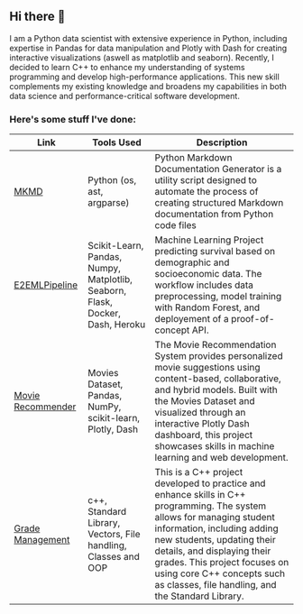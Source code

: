 ## Hi there 👋
I am a Python data scientist with extensive experience in Python, including expertise in Pandas for data manipulation and Plotly with Dash for creating interactive visualizations (aswell as matplotlib and seaborn). Recently, I decided to learn C++ to enhance my understanding of systems programming and develop high-performance applications. This new skill complements my existing knowledge and broadens my capabilities in both data science and performance-critical software development.

### Here's some stuff I've done:

Link | Tools Used | Description
--- | --- | ---
[MKMD](https://github.com/JaredTPonting/mkmd) | Python (os, ast, argparse)  | Python Markdown Documentation Generator is a utility script designed to automate the process of creating structured Markdown documentation from Python code files
[E2EMLPipeline](https://github.com/JaredTPonting/E2EMLPipeline) | Scikit-Learn, Pandas, Numpy, Matplotlib, Seaborn, Flask, Docker, Dash, Heroku | Machine Learning Project predicting survival based on demographic and socioeconomic data. The workflow includes data preprocessing, model training with Random Forest, and deployement of a proof-of-concept API.
[Movie Recommender](https://github.com/JaredTPonting/MovieRecommender) | Movies Dataset, Pandas, NumPy, scikit-learn, Plotly, Dash | The Movie Recommendation System provides personalized movie suggestions using content-based, collaborative, and hybrid models. Built with the Movies Dataset and visualized through an interactive Plotly Dash dashboard, this project showcases skills in machine learning and web development.
[Grade Management](https://github.com/JaredTPonting/Grade-Management) | c++, Standard Library, Vectors, File handling, Classes and OOP | This is a C++ project developed to practice and enhance skills in C++ programming. The system allows for managing student information, including adding new students, updating their details, and displaying their grades. This project focuses on using core C++ concepts such as classes, file handling, and the Standard Library.


<!--
**JaredTPonting/JaredTPonting** is a ✨ _special_ ✨ repository because its `README.md` (this file) appears on your GitHub profile.

Here are some ideas to get you started:

- 🔭 I’m currently working on ...
- 🌱 I’m currently learning ...
- 👯 I’m looking to collaborate on ...
- 🤔 I’m looking for help with ...
- 💬 Ask me about ...
- 📫 How to reach me: ...
- 😄 Pronouns: ...
- ⚡ Fun fact: ...
-->
